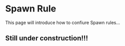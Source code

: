 
# Spawn Rule


This page will introduce how to confiure Spawn rules...


## Still under construction!!! 

